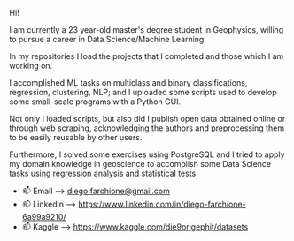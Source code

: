 Hi! 

I am currently a 23 year-old master's degree student in Geophysics, willing to pursue a career in Data Science/Machine Learning.

In my repositories I load the projects that I completed and those which I am working on.

I accomplished ML tasks on multiclass and binary classifications, regression, clustering, NLP; and 
I uploaded some scripts used to develop some small-scale programs with a Python GUI.

Not only I loaded scripts, but also did I publish open data obtained online or through web scraping, acknowledging the authors and preprocessing them to be easily reusable by other users.

Furthermore, I solved some exercises using PostgreSQL and I tried to apply my domain knowledge in geoscience to accomplish some Data Science tasks using regression analysis and statistical tests. 



- 📫 Email --> diego.farchione@gmail.com
- 📫 Linkedin --> https://www.linkedin.com/in/diego-farchione-6a99a9210/
- 📫 Kaggle -->   https://www.kaggle.com/die9origephit/datasets
<!---
Iron486/Iron486 is a ✨ special ✨ repository because its `README.md` (this file) appears on your GitHub profile.
You can click the Preview link to take a look at your changes.
--->
